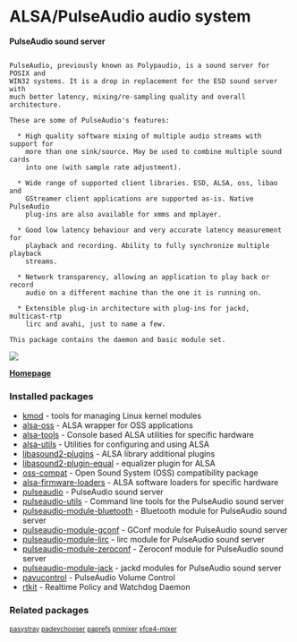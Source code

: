 # ALSA/PulseAudio audio system

__PulseAudio sound server__

```

PulseAudio, previously known as Polypaudio, is a sound server for POSIX and
WIN32 systems. It is a drop in replacement for the ESD sound server with
much better latency, mixing/re-sampling quality and overall architecture.

These are some of PulseAudio's features:

  * High quality software mixing of multiple audio streams with support for
    more than one sink/source. May be used to combine multiple sound cards
    into one (with sample rate adjustment).

  * Wide range of supported client libraries. ESD, ALSA, oss, libao and
    GStreamer client applications are supported as-is. Native PulseAudio
    plug-ins are also available for xmms and mplayer.

  * Good low latency behaviour and very accurate latency measurement for
    playback and recording. Ability to fully synchronize multiple playback
    streams.

  * Network transparency, allowing an application to play back or record
    audio on a different machine than the one it is running on.

  * Extensible plug-in architecture with plug-ins for jackd, multicast-rtp
    lirc and avahi, just to name a few.

This package contains the daemon and basic module set.

```

[![](https://screenshots.debian.net/thumbnail/pavucontrol/)](https://screenshots.debian.net/screenshot/pavucontrol/)


 **[Homepage](http://www.pulseaudio.org)**

### Installed packages

* [kmod](https://packages.debian.org/stretch/kmod) - tools for managing Linux kernel modules
* [alsa-oss](https://packages.debian.org/stretch/alsa-oss) - ALSA wrapper for OSS applications
* [alsa-tools](https://packages.debian.org/stretch/alsa-tools) - Console based ALSA utilities for specific hardware
* [alsa-utils](https://packages.debian.org/stretch/alsa-utils) - Utilities for configuring and using ALSA
* [libasound2-plugins](https://packages.debian.org/stretch/libasound2-plugins) - ALSA library additional plugins
* [libasound2-plugin-equal](https://packages.debian.org/stretch/libasound2-plugin-equal) - equalizer plugin for ALSA
* [oss-compat](https://packages.debian.org/stretch/oss-compat) - Open Sound System (OSS) compatibility package
* [alsa-firmware-loaders](https://packages.debian.org/stretch/alsa-firmware-loaders) - ALSA software loaders for specific hardware
* [pulseaudio](https://packages.debian.org/stretch/pulseaudio) - PulseAudio sound server
* [pulseaudio-utils](https://packages.debian.org/stretch/pulseaudio-utils) - Command line tools for the PulseAudio sound server
* [pulseaudio-module-bluetooth](https://packages.debian.org/stretch/pulseaudio-module-bluetooth) - Bluetooth module for PulseAudio sound server
* [pulseaudio-module-gconf](https://packages.debian.org/stretch/pulseaudio-module-gconf) - GConf module for PulseAudio sound server
* [pulseaudio-module-lirc](https://packages.debian.org/stretch/pulseaudio-module-lirc) - lirc module for PulseAudio sound server
* [pulseaudio-module-zeroconf](https://packages.debian.org/stretch/pulseaudio-module-zeroconf) - Zeroconf module for PulseAudio sound server
* [pulseaudio-module-jack](https://packages.debian.org/stretch/pulseaudio-module-jack) - jackd modules for PulseAudio sound server
* [pavucontrol](https://packages.debian.org/stretch/pavucontrol) - PulseAudio Volume Control
* [rtkit](https://packages.debian.org/stretch/rtkit) - Realtime Policy and Watchdog Daemon

### Related packages

<sub> [pasystray](https://packages.debian.org/stretch/pasystray) [padevchooser](https://packages.debian.org/stretch/padevchooser) [paprefs](https://packages.debian.org/stretch/paprefs) [pnmixer](https://packages.debian.org/stretch/pnmixer) [xfce4-mixer](https://packages.debian.org/stretch/xfce4-mixer)  </sub>
